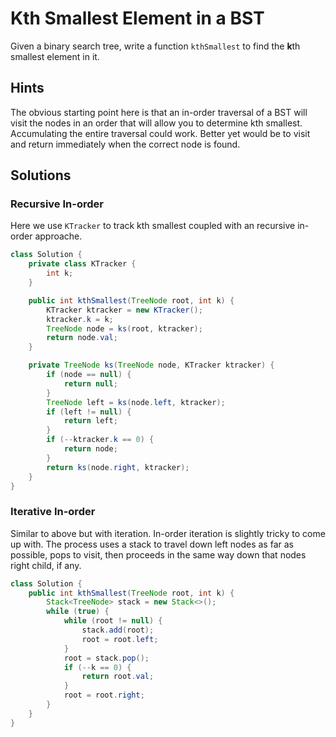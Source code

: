 # Kth Smallest Element in a BST

Given a binary search tree, write a function `kthSmallest` to find the
**k**th smallest element in it.

## Hints

The obvious starting point here is that an in-order traversal of a BST
will visit the nodes in an order that will allow you to determine kth
smallest. Accumulating the entire traversal could work. Better yet would
be to visit and return immediately when the correct node is found.

## Solutions

### Recursive In-order

Here we use `KTracker` to track kth smallest coupled with an recursive
in-order approache.

```java
class Solution {
    private class KTracker {
        int k;
    }

    public int kthSmallest(TreeNode root, int k) {
        KTracker ktracker = new KTracker();
        ktracker.k = k;
        TreeNode node = ks(root, ktracker);
        return node.val;
    }

    private TreeNode ks(TreeNode node, KTracker ktracker) {
        if (node == null) {
            return null;
        }
        TreeNode left = ks(node.left, ktracker);
        if (left != null) {
            return left;
        }
        if (--ktracker.k == 0) {
            return node;
        }
        return ks(node.right, ktracker);
    }
}
```

### Iterative In-order

Similar to above but with iteration. In-order iteration is slightly tricky
to come up with. The process uses a stack to travel down left nodes as far
as possible, pops to visit, then proceeds in the same way down that nodes
right child, if any.

```java
class Solution {
    public int kthSmallest(TreeNode root, int k) {
        Stack<TreeNode> stack = new Stack<>();
        while (true) {
            while (root != null) {
                stack.add(root);
                root = root.left;
            }
            root = stack.pop();
            if (--k == 0) {
                return root.val;
            }
            root = root.right;
        }
    }
}
```
